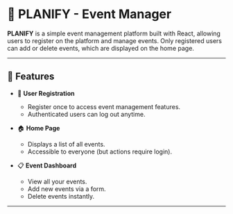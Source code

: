 # 📅 PLANIFY - Event Manager

**PLANIFY** is a simple event management platform built with React, allowing users to register on the platform and manage events. Only registered users can add or delete events, which are displayed on the home page.

---

## 🚀 Features

- 🔐 **User Registration**
  - Register once to access event management features.
  - Authenticated users can log out anytime.

- 🏠 **Home Page**
  - Displays a list of all events.
  - Accessible to everyone (but actions require login).

- 📋 **Event Dashboard**
  - View all your events.
  - Add new events via a form.
  - Delete events instantly.

---